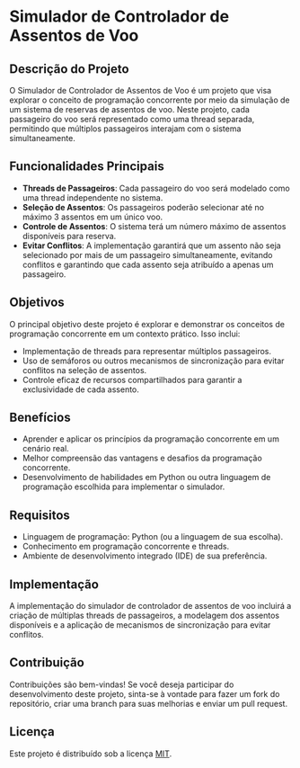 # Simulador de Controlador de Assentos de Voo

## Descrição do Projeto
O Simulador de Controlador de Assentos de Voo é um projeto que visa explorar o conceito de programação concorrente por meio da simulação de um sistema de reservas de assentos de voo. Neste projeto, cada passageiro do voo será representado como uma thread separada, permitindo que múltiplos passageiros interajam com o sistema simultaneamente.

## Funcionalidades Principais
- **Threads de Passageiros**: Cada passageiro do voo será modelado como uma thread independente no sistema.
- **Seleção de Assentos**: Os passageiros poderão selecionar até no máximo 3 assentos em um único voo.
- **Controle de Assentos**: O sistema terá um número máximo de assentos disponíveis para reserva.
- **Evitar Conflitos**: A implementação garantirá que um assento não seja selecionado por mais de um passageiro simultaneamente, evitando conflitos e garantindo que cada assento seja atribuído a apenas um passageiro.

## Objetivos
O principal objetivo deste projeto é explorar e demonstrar os conceitos de programação concorrente em um contexto prático. Isso inclui:
- Implementação de threads para representar múltiplos passageiros.
- Uso de semáforos ou outros mecanismos de sincronização para evitar conflitos na seleção de assentos.
- Controle eficaz de recursos compartilhados para garantir a exclusividade de cada assento.

## Benefícios
- Aprender e aplicar os princípios da programação concorrente em um cenário real.
- Melhor compreensão das vantagens e desafios da programação concorrente.
- Desenvolvimento de habilidades em Python ou outra linguagem de programação escolhida para implementar o simulador.

## Requisitos
- Linguagem de programação: Python (ou a linguagem de sua escolha).
- Conhecimento em programação concorrente e threads.
- Ambiente de desenvolvimento integrado (IDE) de sua preferência.

## Implementação
A implementação do simulador de controlador de assentos de voo incluirá a criação de múltiplas threads de passageiros, a modelagem dos assentos disponíveis e a aplicação de mecanismos de sincronização para evitar conflitos.

## Contribuição
Contribuições são bem-vindas! Se você deseja participar do desenvolvimento deste projeto, sinta-se à vontade para fazer um fork do repositório, criar uma branch para suas melhorias e enviar um pull request.

## Licença
Este projeto é distribuído sob a licença [MIT](LICENSE).
